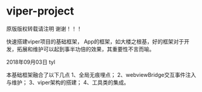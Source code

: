 # viper-project 

原版版权转载请注明 谢谢！！！

快速搭建viper项目的基础框架， App的框架，如大楼之根基，好的框架对于开发，拓展和维护可以起到事半功倍的效果，其重要性不言而喻。 

2018年09月03日 tyl

本基础框架融合了以下几点
1、全局无痕埋点；
2、webviewBridge交互事件注入与维护；
3、viper架构的搭建；
4、工具类的集成。

